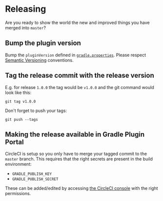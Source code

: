 # Releasing
Are you ready to show the world the new and improved things you have merged into `master`?

## Bump the plugin version
Bump the `pluginVersion` defined in [`gradle.properties`](gradle.properties). Please respect [Semantic Versioning](https://semver.org/) conventions.

## Tag the release commit with the release version

E.g. for release `1.0.0` the tag would be `v1.0.0` and the git command would look like this:

```shell
git tag v1.0.0
```

Don't forget to push your tags:

```shell
git push --tags
```

## Making the release available in Gradle Plugin Portal
CircleCI is setup so you only have to merge your tagged commit to the `master` branch. 
This requires that the right secrets are present in the build environment:

- `GRADLE_PUBLISH_KEY`
- `GRADLE_PUBLISH_SECRET`

These can be added/edited by accessing [the CircleCI console](https://circleci.com/gh/Skyscanner/gradle-time-logger-plugin/edit#env-vars) with the right permissions.
